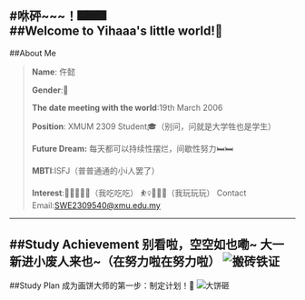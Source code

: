 #咻砰~~~！🎆🎆🎆  
##Welcome to Yihaaa's little world!🎊  
---
##About Me  
>**Name**: 仵懿
>
>**Gender**:👧
>
>**The date meeting with the world**:19th March 2006
>
>**Position**: XMUM 2309 Student🎓（别问，问就是大学牲也是学生） 
> 
>**Future Dream:** 每天都可以持续性摆烂，间歇性努力🛏🛏  
>
>**MBTI**:ISFJ（普普通通的小i人罢了）
>  
>**Interest**:🍧🍦🍍🍲🍝（我吃吃吃）   ⛹️‍♀️🧙‍♀️🏰（我玩玩玩）
Contact Email:SWE2309540@xmu.edu.my
---
##Study Achievement
别看啦，空空如也嘞~
大一新进小废人来也~（在努力啦在努力啦）
![搬砖铁证]("C:\Users\HUAWEI\Desktop\搬砖铁证.jpg""搬砖铁证")
---
##Study Plan
成为画饼大师的第一步：制定计划！👀
![大饼砸]("C:\Users\HUAWEI\Desktop\大饼砸.jpg""大饼砸“)
